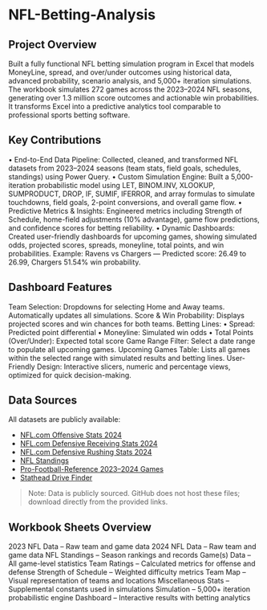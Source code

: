 # NFL-Betting-Analysis
## Project Overview
Built a fully functional NFL betting simulation program in Excel that models MoneyLine, spread, and over/under outcomes using historical data, advanced probability, scenario analysis, and 5,000+ iteration simulations.
The workbook simulates 272 games across the 2023–2024 NFL seasons, generating over 1.3 million score outcomes and actionable win probabilities. It transforms Excel into a predictive analytics tool comparable to professional sports betting software.

## Key Contributions
• End-to-End Data Pipeline: Collected, cleaned, and transformed NFL datasets from 2023–2024 seasons (team stats, field goals, schedules, standings) using Power Query.
• Custom Simulation Engine: Built a 5,000-iteration probabilistic model using LET, BINOM.INV, XLOOKUP, SUMPRODUCT, DROP, IF, SUMIF, IFERROR, and array formulas to simulate touchdowns, field goals, 2-point conversions, and overall game flow.
• Predictive Metrics & Insights: Engineered metrics including Strength of Schedule, home-field adjustments (10% advantage), game flow predictions, and confidence scores for betting reliability.
• Dynamic Dashboards: Created user-friendly dashboards for upcoming games, showing simulated odds, projected scores, spreads, moneyline, total points, and win probabilities.
Example:
Ravens vs Chargers — Predicted score: 26.49 to 26.99, Chargers 51.54% win probability.

## Dashboard Features
Team Selection: Dropdowns for selecting Home and Away teams. Automatically updates all simulations.
Score & Win Probability: Displays projected scores and win chances for both teams.
Betting Lines:
    • Spread: Predicted point differential
    • Moneyline: Simulated win odds
    • Total Points (Over/Under): Expected total score
Game Range Filter: Select a date range to populate all upcoming games.
Upcoming Games Table: Lists all games within the selected range with simulated results and betting lines.
User-Friendly Design: Interactive slicers, numeric and percentage views, optimized for quick decision-making.

## Data Sources
All datasets are publicly available:
- [NFL.com Offensive Stats 2024](https://www.nfl.com/stats/team-stats/offense/scoring/2024/reg/all)
- [NFL.com Defensive Receiving Stats 2024](https://www.nfl.com/stats/team-stats/defense/receiving/2024/reg/all)
- [NFL.com Defensive Rushing Stats 2024](https://www.nfl.com/stats/team-stats/defense/rushing/2024/reg/all)
- [NFL Standings](https://www.nfl.com/standings/)
- [Pro-Football-Reference 2023–2024 Games](https://www.pro-football-reference.com/years/2024/games.htm)
- [Stathead Drive Finder](https://stathead.com/football/drive_finder.cgi?request=1&year_min=2023&year_max=2023)

> Note: Data is publicly sourced. GitHub does not host these files; download directly from the provided links.

## Workbook Sheets Overview
2023 NFL Data – Raw team and game data
2024 NFL Data – Raw team and game data
NFL Standings – Season rankings and records
Game(s) Data – All game-level statistics
Team Ratings – Calculated metrics for offense and defense
Strength of Schedule – Weighted difficulty metrics
Team Map – Visual representation of teams and locations
Miscellaneous Stats – Supplemental constants used in simulations
Simulation – 5,000+ iteration probabilistic engine
Dashboard – Interactive results with betting analytics
